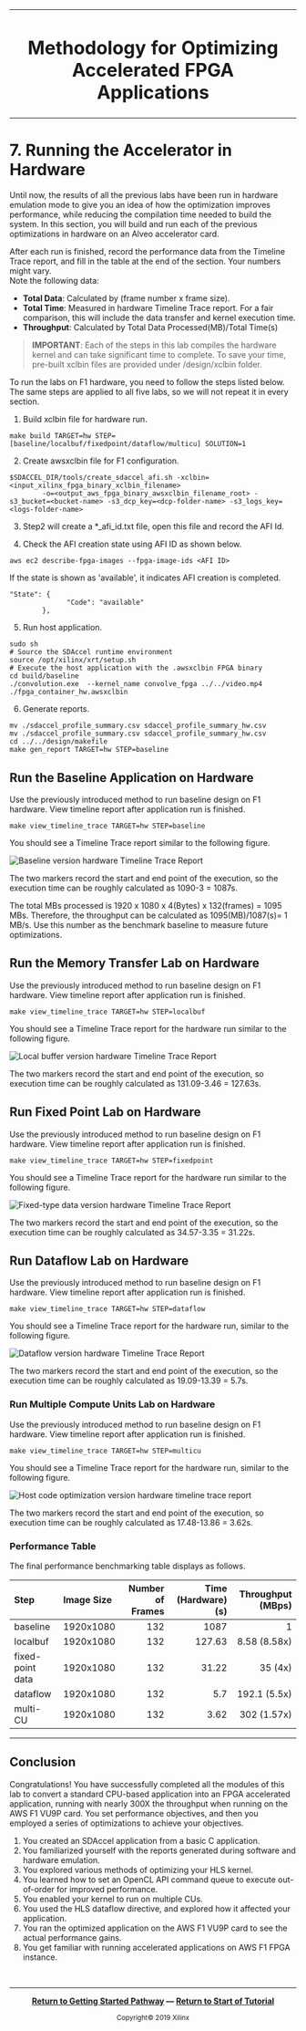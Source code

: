 
<table>
 <tr>
 <td align="center"><h1>Methodology for Optimizing Accelerated FPGA Applications
 </td>
 </tr>
</table>

# 7. Running the Accelerator in Hardware

Until now, the results of all the previous labs have been run in hardware emulation mode to give you an idea of how the optimization improves performance, while reducing the compilation time needed to build the system. In this section, you will build and run each of the previous optimizations in hardware on an Alveo accelerator card.

After each run is finished, record the performance data from the Timeline Trace report, and fill in the table at the end of the section. Your numbers might vary.  
Note the following data:

* **Total Data**: Calculated by (frame number x frame size).
* **Total Time**: Measured in hardware Timeline Trace report. For a fair comparison, this will include the data transfer and kernel execution time.
* **Throughput**: Calculated by Total Data Processed(MB)/Total Time(s)

>**IMPORTANT**: Each of the steps in this lab compiles the hardware kernel and can take significant time to complete. To save your time, pre-built xclbin files are provided under /design/xclbin folder. 

To run the labs on F1 hardware, you need to follow the steps listed below. The same steps are applied to all five labs, so we will not repeat it in every section.

1. Build xclbin file for hardware run.

```
make build TARGET=hw STEP=[baseline/localbuf/fixedpoint/dataflow/multicu] SOLUTION=1
```

2. Create awsxclbin file for F1 configuration.

```
$SDACCEL_DIR/tools/create_sdaccel_afi.sh -xclbin=<input_xilinx_fpga_binary_xclbin_filename>
		-o=<output_aws_fpga_binary_awsxclbin_filename_root> -s3_bucket=<bucket-name> -s3_dcp_key=<dcp-folder-name> -s3_logs_key=<logs-folder-name>
```

3. Step2 will create a *_afi_id.txt file, open this file and record the AFI Id.

4. Check the AFI creation state using AFI ID as shown below.
```
aws ec2 describe-fpga-images --fpga-image-ids <AFI ID>
```

If the state is shown as 'available', it indicates AFI creation is completed.

```
"State": {
              "Code": "available"
        },

```

5. Run host application.

```
sudo sh
# Source the SDAccel runtime environment
source /opt/xilinx/xrt/setup.sh
# Execute the host application with the .awsxclbin FPGA binary
cd build/baseline
./convolution.exe  --kernel_name convolve_fpga ../../video.mp4 ./fpga_container_hw.awsxclbin
```

6. Generate reports.

```
mv ./sdaccel_profile_summary.csv sdaccel_profile_summary_hw.csv
mv ./sdaccel_profile_summary.csv sdaccel_profile_summary_hw.csv
cd ../../design/makefile
make gen_report TARGET=hw STEP=baseline
```


## Run the Baseline Application on Hardware

Use the previously introduced method to run baseline design on F1 hardware. View timeline report after application run is finished.

```
make view_timeline_trace TARGET=hw STEP=baseline
```

You should see a Timeline Trace report similar to the following figure.

![][baseline_hw_timeline]

The two markers record the start and end point of the execution, so the execution time can be roughly calculated as 1090-3 = 1087s.

The total MBs processed is 1920 x 1080 x 4(Bytes) x 132(frames) = 1095 MBs. Therefore, the throughput can be calculated as 1095(MB)/1087(s)= 1 MB/s. Use this number as the benchmark baseline to measure future optimizations.  

## Run the Memory Transfer Lab on Hardware

Use the previously introduced method to run baseline design on F1 hardware. View timeline report after application run is finished.

```
make view_timeline_trace TARGET=hw STEP=localbuf
```

You should see a Timeline Trace report for the hardware run similar to the following figure.

![][localbuf_hw_timeline]

The two markers record the start and end point of the execution, so execution time can be roughly calculated as 131.09-3.46 = 127.63s.

## Run Fixed Point Lab on Hardware

Use the previously introduced method to run baseline design on F1 hardware. View timeline report after application run is finished.

```
make view_timeline_trace TARGET=hw STEP=fixedpoint
```

You should see a Timeline Trace report for the hardware run similar to the following figure.

![][fixedtype_hw_timeline]

 The two markers record the start and end point of the execution, so the execution time can be roughly calculated as 34.57-3.35 = 31.22s.

## Run Dataflow Lab on Hardware

Use the previously introduced method to run baseline design on F1 hardware. View timeline report after application run is finished.

```
make view_timeline_trace TARGET=hw STEP=dataflow
```

You should see a Timeline Trace report for the hardware run, similar to the following figure.

![][dataflow_hw_timeline]

The two markers record the start and end point of the execution, so the execution time can be roughly calculated as 19.09-13.39 = 5.7s.

### Run Multiple Compute Units Lab on Hardware

Use the previously introduced method to run baseline design on F1 hardware. View timeline report after application run is finished.

```
make view_timeline_trace TARGET=hw STEP=multicu
```

You should see a Timeline Trace report for the hardware run, similar to the following figure.

![][hostopt_hw_timeline]

 The two markers record the start and end point of the execution, so execution time can be roughly calculated as 17.48-13.86 = 3.62s.

### Performance Table

The final performance benchmarking table displays as follows.

| Step                            | Image Size   | Number of Frames  | Time (Hardware) (s) | Throughput (MBps) |
| :-----------------------        | :----------- | ------------: | ------------------: | ----------------: |
| baseline                        |     1920x1080 |           132 |              1087 | 1              |
| localbuf                        |     1920x1080 |           132 |                127.63 | 8.58 (8.58x)         |
| fixed-point data                |     1920x1080 |           132 |                31.22 | 35 (4x)        |
| dataflow                        |     1920x1080 |           132 |                5.7 | 192.1 (5.5x)        |
| multi-CU                        |     1920x1080 |           132 |                3.62 | 302 (1.57x)       |

---------------------------------------

[baseline_hw_timeline]:./images/baseline_hw_timeline_aws.JPG "Baseline version hardware Timeline Trace Report"
[localbuf_hw_timeline]:./images/localbuf_hw_timeline_aws.JPG "Local buffer version hardware Timeline Trace Report"
[fixedtype_hw_timeline]:./images/fixedtype_hw_timeline_aws.JPG "Fixed-type data version hardware Timeline Trace Report"
[dataflow_hw_timeline]:./images/dataflow_hw_timeline_aws.JPG "Dataflow version hardware Timeline Trace Report"
[hostopt_hw_timeline]: ./images/multicu_hw_timeline_aws.JPG "Host code optimization version hardware timeline trace report"

## Conclusion

Congratulations! You have successfully completed all the modules of this lab to convert a standard CPU-based application into an FPGA accelerated application, running with nearly 300X the throughput when running on the AWS F1 VU9P card. You set performance objectives, and then you employed a series of optimizations to achieve your objectives.

1. You created an SDAccel application from a basic C application.
1. You familiarized yourself with the reports generated during software and hardware emulation.
1. You explored various methods of optimizing your HLS kernel.
1. You learned how to set an OpenCL API command queue to execute out-of-order for improved performance.
1. You enabled your kernel to run on multiple CUs.
1. You used the HLS dataflow directive, and explored how it affected your application.
1. You ran the optimized application on the AWS F1 VU9P card to see the actual performance gains.
1. You get familiar with running accelerated applications on AWS F1 FPGA instance.

</br>
<hr/>
<p align="center"><b><a href="/docs/sdaccel-getting-started/">Return to Getting Started Pathway</a> — <a href="./README.md">Return to Start of Tutorial</a></b></p>

<p align="center"><sup>Copyright&copy; 2019 Xilinx</sup></p>
